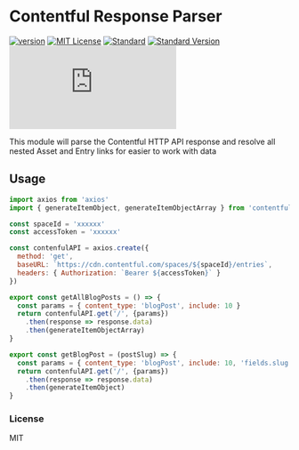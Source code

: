 # Contentful Response Parser

[![version][version]](http://npm.im/contentful-response-parser)
[![MIT License][MIT License]](http://opensource.org/licenses/MIT)
[![Standard][Standard]](http://standardjs.com)
[![Standard Version][Standard Version]](https://github.com/conventional-changelog/standard-version)
[![Size][Size]](https://github.com/danhayden/contentful-response-parser/blob/master/dist/index.js)

This module will parse the Contentful HTTP API response and resolve all nested Asset and Entry links for easier to work with data

## Usage

```js
import axios from 'axios'
import { generateItemObject, generateItemObjectArray } from 'contentful-response-parser'

const spaceId = 'xxxxxx'
const accessToken = 'xxxxxx'

const contenfulAPI = axios.create({
  method: 'get',
  baseURL: `https://cdn.contentful.com/spaces/${spaceId}/entries`,
  headers: { Authorization: `Bearer ${accessToken}` }
})

export const getAllBlogPosts = () => {
  const params = { content_type: 'blogPost', include: 10 }
  return contenfulAPI.get('/', {params})
    .then(response => response.data)
    .then(generateItemObjectArray)
}

export const getBlogPost = (postSlug) => {
  const params = { content_type: 'blogPost', include: 10, 'fields.slug': postSlug }
  return contenfulAPI.get('/', {params})
    .then(response => response.data)
    .then(generateItemObject)
}
```

### License

MIT

[version]: https://img.shields.io/npm/v/contentful-response-parser.svg
[MIT License]: https://img.shields.io/npm/l/contentful-response-parser.svg
[Standard]: https://img.shields.io/badge/code%20style-standard-brightgreen.svg
[Standard Version]: https://img.shields.io/badge/release-standard%20version-brightgreen.svg
[Size]: https://badge-size.herokuapp.com/danhayden/contentful-response-parser/master/dist/index.js
